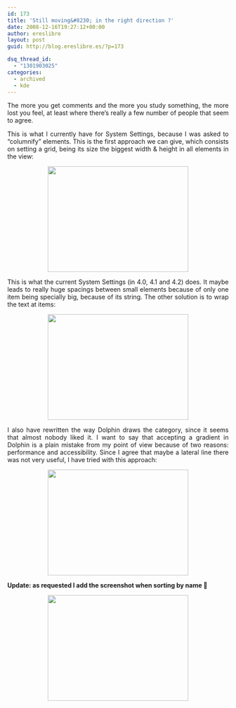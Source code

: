 ```yaml
---
id: 173
title: 'Still moving&#8230; in the right direction ?'
date: 2008-12-16T19:27:12+00:00
author: ereslibre
layout: post
guid: http://blog.ereslibre.es/?p=173

dsq_thread_id:
  - "1301903025"
categories:
  - archived
  - kde
---
```

<p style="text-align: justify;">
  The more you get comments and the more you study something, the more lost you feel, at least where there&#8217;s really a few number of people that seem to agree.
</p>

<p style="text-align: justify;">
  This is what I currently have for System Settings, because I was asked to &#8220;columnify&#8221; elements. This is the first approach we can give, which consists on setting a grid, being its size the biggest width & height in all elements in the view:
</p>

<p style="text-align: center;">
  <a href="http://media.ereslibre.es/2008/12/systemsettings-new-new.png" target="_blank"><img class="aligncenter" title="http://media.ereslibre.es/2008/12/systemsettings-new-new.png" src="http://media.ereslibre.es/2008/12/systemsettings-new-new.png" alt="" width="320" height="240" /></a>
</p>

<p style="text-align: justify;">
  This is what the current System Settings (in 4.0, 4.1 and 4.2) does. It maybe leads to really huge spacings between small elements because of only one item being specially big, because of its string. The other solution is to wrap the text at items:
</p>

<p style="text-align: center;">
  <a href="http://media.ereslibre.es/2008/12/systemsettings-new-new2.png" target="_blank"><img class="aligncenter" title="http://media.ereslibre.es/2008/12/systemsettings-new-new2.png" src="http://media.ereslibre.es/2008/12/systemsettings-new-new2.png" alt="" width="320" height="240" /></a>
</p>

<p style="text-align: justify;">
  I also have rewritten the way Dolphin draws the category, since it seems that almost nobody liked it. I want to say that accepting a gradient in Dolphin is a plain mistake from my point of view because of two reasons: performance and accessibility. Since I agree that maybe a lateral line there was not very useful, I have tried with this approach:
</p>

<p style="text-align: center;">
  <a href="http://media.ereslibre.es/2008/12/dolphin-new-new.png" target="_blank"><img class="aligncenter" title="http://media.ereslibre.es/2008/12/dolphin-new-new.png" src="http://media.ereslibre.es/2008/12/dolphin-new-new.png" alt="" width="320" height="240" /></a>
</p>

<p style="text-align: justify;">
  <strong>Update: as requested I add the screenshot when sorting by name 🙂</strong>
</p>

<p style="text-align: center;">
  <a href="http://media.ereslibre.es/2008/12/dolphin-new-new-name.png" target="_blank"><img class="aligncenter" title="http://media.ereslibre.es/2008/12/dolphin-new-new-name.png" src="http://media.ereslibre.es/2008/12/dolphin-new-new-name.png" alt="" width="320" height="240" /></a>
</p>
